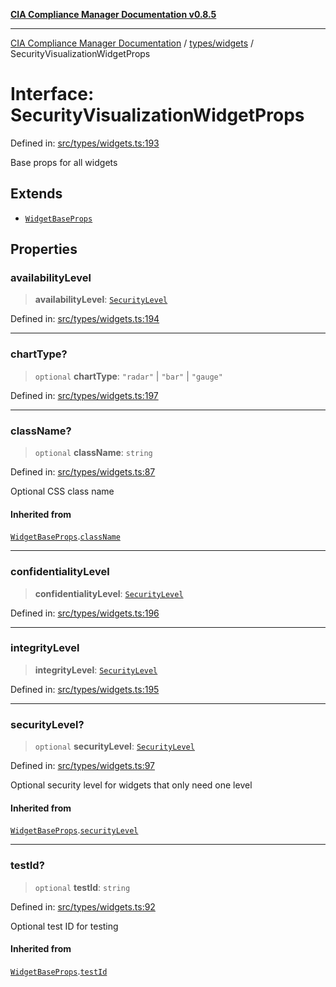 [**CIA Compliance Manager Documentation v0.8.5**](../../../README.md)

***

[CIA Compliance Manager Documentation](../../../modules.md) / [types/widgets](../README.md) / SecurityVisualizationWidgetProps

# Interface: SecurityVisualizationWidgetProps

Defined in: [src/types/widgets.ts:193](https://github.com/Hack23/cia-compliance-manager/blob/3ae0301247f765ba03c8c0fe645db4718bb8af76/src/types/widgets.ts#L193)

Base props for all widgets

## Extends

- [`WidgetBaseProps`](WidgetBaseProps.md)

## Properties

### availabilityLevel

> **availabilityLevel**: [`SecurityLevel`](../../cia/type-aliases/SecurityLevel.md)

Defined in: [src/types/widgets.ts:194](https://github.com/Hack23/cia-compliance-manager/blob/3ae0301247f765ba03c8c0fe645db4718bb8af76/src/types/widgets.ts#L194)

***

### chartType?

> `optional` **chartType**: `"radar"` \| `"bar"` \| `"gauge"`

Defined in: [src/types/widgets.ts:197](https://github.com/Hack23/cia-compliance-manager/blob/3ae0301247f765ba03c8c0fe645db4718bb8af76/src/types/widgets.ts#L197)

***

### className?

> `optional` **className**: `string`

Defined in: [src/types/widgets.ts:87](https://github.com/Hack23/cia-compliance-manager/blob/3ae0301247f765ba03c8c0fe645db4718bb8af76/src/types/widgets.ts#L87)

Optional CSS class name

#### Inherited from

[`WidgetBaseProps`](WidgetBaseProps.md).[`className`](WidgetBaseProps.md#classname)

***

### confidentialityLevel

> **confidentialityLevel**: [`SecurityLevel`](../../cia/type-aliases/SecurityLevel.md)

Defined in: [src/types/widgets.ts:196](https://github.com/Hack23/cia-compliance-manager/blob/3ae0301247f765ba03c8c0fe645db4718bb8af76/src/types/widgets.ts#L196)

***

### integrityLevel

> **integrityLevel**: [`SecurityLevel`](../../cia/type-aliases/SecurityLevel.md)

Defined in: [src/types/widgets.ts:195](https://github.com/Hack23/cia-compliance-manager/blob/3ae0301247f765ba03c8c0fe645db4718bb8af76/src/types/widgets.ts#L195)

***

### securityLevel?

> `optional` **securityLevel**: [`SecurityLevel`](../../cia/type-aliases/SecurityLevel.md)

Defined in: [src/types/widgets.ts:97](https://github.com/Hack23/cia-compliance-manager/blob/3ae0301247f765ba03c8c0fe645db4718bb8af76/src/types/widgets.ts#L97)

Optional security level for widgets that only need one level

#### Inherited from

[`WidgetBaseProps`](WidgetBaseProps.md).[`securityLevel`](WidgetBaseProps.md#securitylevel)

***

### testId?

> `optional` **testId**: `string`

Defined in: [src/types/widgets.ts:92](https://github.com/Hack23/cia-compliance-manager/blob/3ae0301247f765ba03c8c0fe645db4718bb8af76/src/types/widgets.ts#L92)

Optional test ID for testing

#### Inherited from

[`WidgetBaseProps`](WidgetBaseProps.md).[`testId`](WidgetBaseProps.md#testid)
